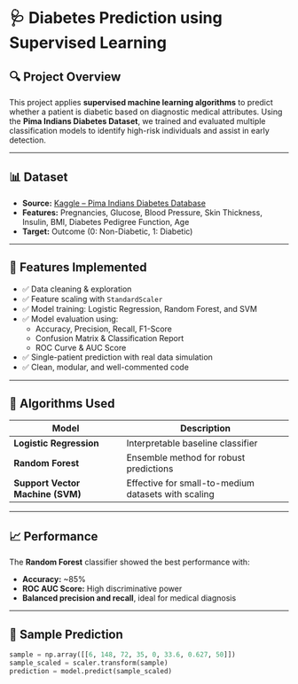# 🩺 Diabetes Prediction using Supervised Learning

## 🔍 Project Overview
This project applies **supervised machine learning algorithms** to predict whether a patient is diabetic based on diagnostic medical attributes. Using the **Pima Indians Diabetes Dataset**, we trained and evaluated multiple classification models to identify high-risk individuals and assist in early detection.

---

## 📊 Dataset
- **Source:** [Kaggle – Pima Indians Diabetes Database](https://www.kaggle.com/datasets/uciml/pima-indians-diabetes-database)
- **Features:** Pregnancies, Glucose, Blood Pressure, Skin Thickness, Insulin, BMI, Diabetes Pedigree Function, Age
- **Target:** Outcome (0: Non-Diabetic, 1: Diabetic)

---

## 🚀 Features Implemented
- ✅ Data cleaning & exploration  
- ✅ Feature scaling with `StandardScaler`  
- ✅ Model training: Logistic Regression, Random Forest, and SVM  
- ✅ Model evaluation using:
  - Accuracy, Precision, Recall, F1-Score
  - Confusion Matrix & Classification Report
  - ROC Curve & AUC Score  
- ✅ Single-patient prediction with real data simulation  
- ✅ Clean, modular, and well-commented code

---

## 🧠 Algorithms Used
| Model                  | Description                                      |
|------------------------|--------------------------------------------------|
| **Logistic Regression** | Interpretable baseline classifier               |
| **Random Forest**       | Ensemble method for robust predictions          |
| **Support Vector Machine (SVM)** | Effective for small-to-medium datasets with scaling |

---

## 📈 Performance
The **Random Forest** classifier showed the best performance with:
- **Accuracy:** ~85%  
- **ROC AUC Score:** High discriminative power  
- **Balanced precision and recall**, ideal for medical diagnosis

---

## 🔮 Sample Prediction
```python
sample = np.array([[6, 148, 72, 35, 0, 33.6, 0.627, 50]])
sample_scaled = scaler.transform(sample)
prediction = model.predict(sample_scaled)


